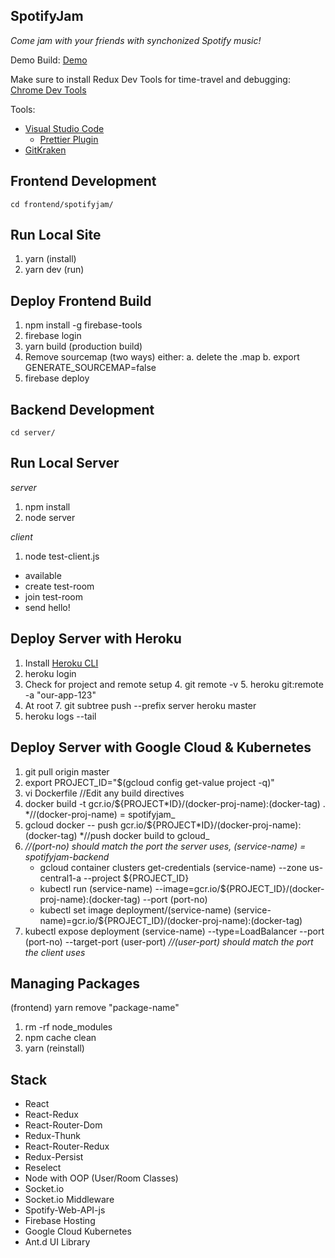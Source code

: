 ## SpotifyJam

_Come jam with your friends with synchonized Spotify music!_

Demo Build:
[Demo](https://spotifyjam-299d8.firebaseapp.com/)

Make sure to install Redux Dev Tools for time-travel and debugging:
[Chrome Dev Tools](https://chrome.google.com/webstore/detail/redux-devtools/lmhkpmbekcpmknklioeibfkpmmfibljd?hl=en)

Tools:

* [Visual Studio Code](https://code.visualstudio.com/)
  * [Prettier Plugin](https://marketplace.visualstudio.com/items?itemName=esbenp.prettier-vscode)
* [GitKraken](https://www.gitkraken.com/)

## Frontend Development

```
cd frontend/spotifyjam/
```

## Run Local Site

1.  yarn (install)
2.  yarn dev (run)

## Deploy Frontend Build

1.  npm install -g firebase-tools
2.  firebase login
3.  yarn build (production build)
4.  Remove sourcemap (two ways) either:
    a. delete the .map
    b. export GENERATE_SOURCEMAP=false
5.  firebase deploy

## Backend Development

```
cd server/
```

## Run Local Server

_server_

1.  npm install
2.  node server

_client_

1.  node test-client.js

* available
* create test-room
* join test-room
* send hello!

## Deploy Server with Heroku

1.  Install [Heroku CLI](https://devcenter.heroku.com/articles/heroku-cli)
2.  heroku login
3.  Check for project and remote setup
    4.  git remote -v
    5.  heroku git:remote -a "our-app-123"
4.  At root
    7.  git subtree push --prefix server heroku master
5.  heroku logs --tail

## Deploy Server with Google Cloud & Kubernetes

1.  git pull origin master
2.  export PROJECT_ID="$(gcloud config get-value project -q)"
3.  vi Dockerfile //Edit any build directives
4.  docker build -t gcr.io/${PROJECT*ID}/(docker-proj-name):(docker-tag) . *//(docker-proj-name) = spotifyjam\_
5.  gcloud docker -- push gcr.io/${PROJECT*ID}/(docker-proj-name):(docker-tag) *//push docker build to gcloud\_
6.  _//(port-no) should match the port the server uses, (service-name) = spotifyjam-backend_
    * gcloud container clusters get-credentials (service-name) --zone us-central1-a --project ${PROJECT_ID}
    * kubectl run (service-name) --image=gcr.io/${PROJECT_ID}/(docker-proj-name):(docker-tag) --port (port-no)
    * kubectl set image deployment/(service-name) (service-name)=gcr.io/${PROJECT_ID}/(docker-proj-name):(docker-tag)
7.  kubectl expose deployment (service-name) --type=LoadBalancer --port (port-no) --target-port (user-port) _//(user-port) should match the port the client uses_

## Managing Packages

(frontend) yarn remove "package-name"

1.  rm -rf node_modules
2.  npm cache clean
3.  yarn (reinstall)

## Stack

* React
* React-Redux
* React-Router-Dom
* Redux-Thunk
* React-Router-Redux
* Redux-Persist
* Reselect
* Node with OOP (User/Room Classes)
* Socket.io
* Socket.io Middleware
* Spotify-Web-API-js
* Firebase Hosting
* Google Cloud Kubernetes
* Ant.d UI Library
